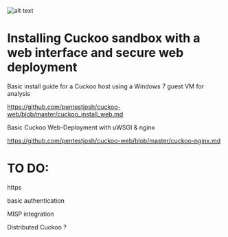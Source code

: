![alt text](https://s3-us-west-1.amazonaws.com/umbrella-blog-uploads/wp-content/uploads/2015/03/cuckoo.png)
# Installing Cuckoo sandbox with a web interface and secure web deployment
Basic install guide for a Cuckoo host using a Windows 7 guest VM for analysis

https://github.com/pentestjosh/cuckoo-web/blob/master/cuckoo_install_web.md

Basic Cuckoo Web-Deployment with uWSGI & nginx

https://github.com/pentestjosh/cuckoo-web/blob/master/cuckoo-nginx.md

# TO DO:

https

basic authentication

MISP integration 

Distributed Cuckoo ?
